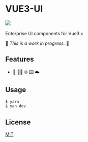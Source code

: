 # VUE3-UI

[![](https://github.com/Polaris-z/T)]()
[![]()]()

Enterprise UI components for Vue3.x

🚧 _This is a work in progress._ 🚧

## Features

- 🤘 💅🌲 🌐 ⌨️ ☁️

## Usage

```bash
$ yarn
$ yan dev
```

## License

[MIT](./LICENSE)
